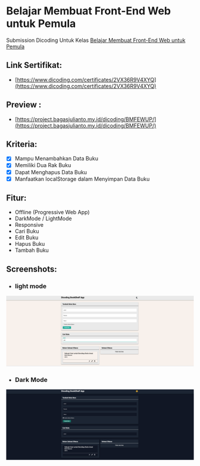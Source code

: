 # Belajar Membuat Front-End Web untuk Pemula
Submission Dicoding Untuk Kelas [Belajar Membuat Front-End Web untuk Pemula](https://www.dicoding.com/academies/315)

## Link Sertifikat: 
- [https://www.dicoding.com/certificates/2VX36R9V4XYQ](https://www.dicoding.com/certificates/2VX36R9V4XYQ)

## Preview : 
- [https://project.bagasjulianto.my.id/dicoding/BMFEWUP/](https://project.bagasjulianto.my.id/dicoding/BMFEWUP/)

## Kriteria:
- [x] Mampu Menambahkan Data Buku
- [x] Memiliki Dua Rak Buku
- [x] Dapat Menghapus Data Buku
- [x] Manfaatkan localStorage dalam Menyimpan Data Buku

## Fitur:
- Offline (Progressive Web App)
- DarkMode / LightMode
- Responsive 
- Cari Buku
- Edit Buku
- Hapus Buku
- Tambah Buku

## Screenshots:
- ### light mode
![Screenshot light mode](https://github.com/basiooo/Dicoding-Belajar-Membuat-Front-End-Web-untuk-Pemula/blob/main/screenshots/light.png?raw=true)
- ### Dark Mode
![Screenshot Dark mode](https://github.com/basiooo/Dicoding-Belajar-Membuat-Front-End-Web-untuk-Pemula/blob/main/screenshots/dark.png?raw=true)
